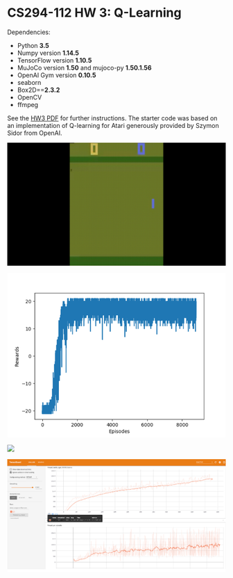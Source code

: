 # CS294-112 HW 3: Q-Learning

Dependencies:
 * Python **3.5**
 * Numpy version **1.14.5**
 * TensorFlow version **1.10.5**
 * MuJoCo version **1.50** and mujoco-py **1.50.1.56**
 * OpenAI Gym version **0.10.5**
 * seaborn
 * Box2D==**2.3.2**
 * OpenCV
 * ffmpeg

See the [HW3 PDF](http://rail.eecs.berkeley.edu/deeprlcourse/static/homeworks/hw3.pdf) for further instructions.
The starter code was based on an implementation of Q-learning for Atari generously provided by Szymon Sidor from OpenAI.

![](pong.gif)

![pong_statistics](pong_statistics.png)

![](space_invaders.gif)

![space_invaders_statistics](space_invaders_statistics.png)

